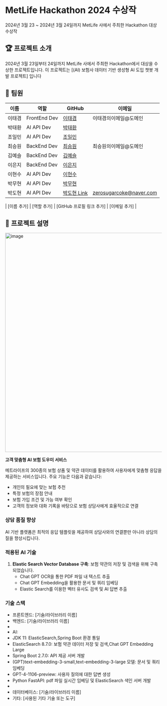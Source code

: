 # MetLife Hackathon 2024 수상작

2024년 3월 23 ~ 2024년 3월 24일까지 MetLife 사에서 주최한 Hackathon 대상 수상작 

## 🏆 프로젝트 소개
2024년 3월 23일부터 24일까지 MetLife 사에서 주최한 Hackathon에서 대상을 수상한 프로젝트입니다. 이 프로젝트는 [(AI) 보험사 데이터 기반 생성형 AI 도입 챗봇 개발 프로젝트] 입니다

## 👥 팀원

| 이름   | 역할 | GitHub                                           | 이메일                |
|--------|------|--------------------------------------------------|-----------------------|
| 이태겸 | FrontEnd Dev  | [이태겸](https://github.com/홍길동의GitHubID)  | 이태겸의이메일@도메인 |
| 박태환 | AI API Dev | [박태환]() |  |
| 조일민 | AI API Dev | [조일민]() |  |
| 최승원 | BackEnd Dev | [최승원](https://github.com/김철수의GitHubID)  | 최승원의이메일@도메인 |
| 김예슬 | BackEnd Dev | [김예슬]() |  |
| 이은지 | BackEnd Dev | [이은지]() |  |
| 이현수 | AI API Dev | [이현수]() |  |
| 박무현 | AI API Dev | [박무현]() |  |
| 박도현 | AI API Dev | [박도현 Link](https://dhparkland.site/) | zerosugarcoke@naver.com |

| [이름 추가] | [역할 추가] | [GitHub 프로필 링크 추가]                       | [이메일 추가]         |


## 🎨 프로젝트 설명
<img width="704" alt="image" src="https://github.com/MetLife-Hackathon/MetLife-Hackathon/assets/37052379/4e53754e-6399-4542-9a4a-300a9a19b761">


**고객 맞춤형 AI 보험 도우미 서비스**

메트라이프의 300종의 보험 상품 및 약관 데이터를 활용하여 사용자에게 맞춤형 응답을 제공하는 서비스입니다. 주요 기능은 다음과 같습니다:

- 개인의 필요에 맞는 보험 추천
- 특정 보험의 장점 안내
- 보험 가입 조건 및 가능 여부 확인
- 고객의 정보와 대화 기록을 바탕으로 보험 상담사에게 효율적으로 연결

### 상담 품질 향상

AI 기반 플랫폼은 최적의 응답 템플릿을 제공하여 상담사와의 연결뿐만 아니라 상담의 질을 향상시킵니다.

### 적용된 AI 기술

1. **Elastic Search Vector Database 구축**: 보험 약관의 저장 및 검색을 위해 구축되었습니다.
    - Chat GPT OCR을 통한 PDF 파일 내 텍스트 추출
    - Chat GPT Embedding을 활용한 문서 및 쿼리 임베딩
    - Elastic Search를 이용한 벡터 유사도 검색 및 AI 답변 추출
  
### 기술 스택

- 프론트엔드: [기술/라이브러리 이름]
- 백엔드: [기술/라이브러리 이름]
- 
- AI:
- JDK 11: ElasticSearch,Spring Boot 환경 통일
- ElasticSearch 8.7.0: 보험 약관 데이터 저장 및 검색,Chat GPT Embedding Large
- Spring Boot 2.7.0: API 제공 서버 개발
- (GPT)text-embedding-3-small,text-embedding-3-large 모델: 문서 및 쿼리 임베딩
- GPT-4-1106-preview: 사용자 질의에 대한 답변 생성
- Python FastAPI: pdf 파일 실시간 임베딩 및 ElasticSearch 색인 서버 개발
- 
- 데이터베이스: [기술/라이브러리 이름]
- 기타: [사용된 기타 기술 또는 도구]
